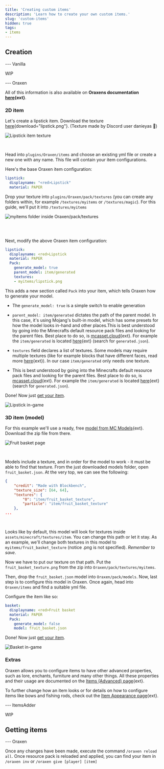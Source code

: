 ```yaml
---
title: 'Creating custom items'
description: 'Learn how to create your own custom items.'
slug: 'custom-items'
hidden: true
tags:
- items
---
```


## Creation

<versions>

--- Vanilla

WIP

--- Oraxen

<info>

All of this information is also available on **Oraxens documentation [here](https://docs.oraxen.com/configuration/create-your-first-item){ext}**.

</info>

### 2D item

Let's create a lipstick item. Download the texture [here](/guides/custom-item/oraxen/lipstick.png){download="lipstick.png"}. (Texture made by Discord user danieyas 🙏)

![Lipstick item texture](/guides/custom-item/oraxen/lipstick.webp)

<br/>

Head into `plugins/Oraxen/items` and choose an existing yml file or create a new one with any name. This file will contain your item configurations.

Here's the base Oraxen item configuration:
```yml
lipstick:
  displayname: "<red>Lipstick"
  material: PAPER
```

Drop your texture into `plugins/Oraxen/pack/textures` (you can create any folders within, for example `/textures/myitems` or `/textures/magic`). For this guide, we'll put it into `/textures/myitems`

![myitems folder inside Oraxen/pack/textures](/guides/custom-item/oraxen/myitems_folder.webp)

<br/>
<br/>

Next, modify the above Oraxen item configuration:
```yml
lipstick:
  displayname: <red>Lipstick
  material: PAPER
  Pack:
    generate_model: true
    parent_model: item/generated
    textures:
    - myitems/lipstick.png
```

This adds a new section called `Pack` into your item, which tells Oraxen how to generate your model. 

* The `generate_model: true` is a simple switch to enable generation

* `parent_model: item/generated` dictates the path of the parent model. In this case, it's using Mojang's built-in model, which has some presets for how the model looks in-hand and other places.This is best understood by going into the Minecrafts default resource pack files and looking for the parent files. Best place to do so, is [mcasset.cloud](https://mcasset.cloud/){ext}. For example the `item/generated` is located [here](https://mcasset.cloud/1.20.3/assets/minecraft/models/item){ext} (search for `generated.json`).

* `textures` field declares a list of textures. Some models may require multiple textures (like for example blocks that have different faces, read more [here](https://docs.oraxen.com/configuration/item-appearance#create-a-simple-2d-item){ext}). In our case `item/generated` only needs one texture.

* This is best understood by going into the Minecrafts default resource pack files and looking for the parent files. Best place to do so, is [mcasset.cloud](https://mcasset.cloud/){ext}. For example the `item/generated` is located [here](https://mcasset.cloud/1.20.3/assets/minecraft/models/item){ext} (search for `generated.json`).

Done! Now just [get your item](#getting-items).

![Lipstick in-game](/guides/custom-item/oraxen/lipstick_ingame.webp)

### 3D item (model)

For this example we'll use a ready, free [model from MC Models](https://mcmodels.net/model/izzys-fruit-basket/){ext}. Download the zip file from there.

![Fruit basket page](/guides/custom-item/oraxen/fruit_basket.webp)

<br/>

Models include a texture, and in order for the model to work - it must be able to find that texture. From the just downloaded models folder, open `fruit_basket.json`. At the very top, we can see the following:
```json
{
    "credit": "Made with Blockbench",
	"texture_size": [64, 64],
	"textures": {
        "0": "item/fruit_basket_texture",
		"particle": "item/fruit_basket_texture"
	},
...
```

<br/>

Looks like by default, this model will look for textures inside `assets/minecraft/textures/item`. You can change this path or let it stay. As an example, we'll change both textures in this model to `myitems/fruit_basket_texture` (notice .png is not specified). *Remember to save*.

Now we have to put our texture on that path. Put the `fruit_basket_texture.png` from the zip into `Oraxen/pack/textures/myitems`.

Then, drop the `fruit_basket.json` model into `Oraxen/pack/models`. Now, last step is to configure this model in Oraxen. Once again, head into `Oraxen/items` and find a suitable yml file.

Configure the item like so:

```yml
basket:
  displayname: <red>Fruit basket
  material: PAPER
  Pack:
    generate_model: false
    model: fruit_basket.json
```

Done! Now just [get your item](#getting-items).

![Basket in-game](/guides/custom-item/oraxen/basket_ingame.webp)

### Extras

Oraxen allows you to configure items to have other advanced properties, such as lore, enchants, furniture and many other things. All these properties and their usage are documented on the [Items (Advanced) page](https://docs.oraxen.com/configuration/items-advanced){ext}.

To further change how an item looks or for details on how to configure items like bows and fishing rods, check out the [Item Appearance page](https://docs.oraxen.com/configuration/item-appearance){ext}.

--- ItemsAdder

WIP

</versions>


## Getting items

<versions>

--- Oraxen

Once any changes have been made, execute the command `/oraxen reload all`. Once resource pack is reloaded and applied, you can find your item in `/oraxen inv` or `/oraxen give [player] [item]`


</versions>